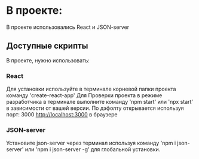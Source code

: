 # В проекте:

В проекте использовались React и JSON-server

## Доступные скрипты

В проекте, нужно использовать:

### React 

Для установки используйте в терминале корневой папки проекта команду 'create-react-app'
Для Проверки проекта в режиме разработчика в терминале выполните команду 'npm start' или 'npx start' в зависимости от вашей версии.
По дэфолту открывается используя порт: 3000 [http://localhost:3000](http://localhost:3000) в браузере

### JSON-server

Установите json-server через терминал используя команду 'npm i json-server' или 'npm i json-server -g' для глобальной установки.



